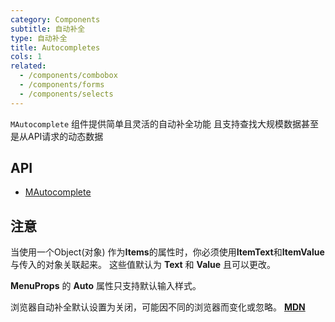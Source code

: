 ```yaml
---
category: Components
subtitle: 自动补全
type: 自动补全
title: Autocompletes
cols: 1
related:
  - /components/combobox
  - /components/forms
  - /components/selects
---
```


`MAutocomplete` 组件提供简单且灵活的自动补全功能 且支持查找大规模数据甚至是从API请求的动态数据

## API

- [MAutocomplete](/api/MAutocomplete)

## 注意

<!--alert:error--> 
当使用一个Object(对象) 作为**Items**的属性时，你必须使用**ItemText**和**ItemValue**与传入的对象关联起来。 这些值默认为 **Text** 和 **Value** 且可以更改。
<!--/alert:error--> 

<!--alert:warning--> 
**MenuProps** 的 **Auto** 属性只支持默认输入样式。
<!--/alert:warning--> 

<!--alert:info--> 
浏览器自动补全默认设置为关闭，可能因不同的浏览器而变化或忽略。 **[MDN](https://developer.mozilla.org/en-US/docs/Web/Security/Securing_your_site/Turning_off_form_autocompletion)**
<!--/alert:info--> 